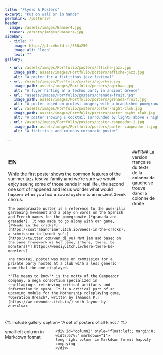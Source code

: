 ```yaml
---
title: "Flyers & Posters"
excerpt: "Put on wall or in hands"
permalink: /posters2/
header:
  image: /assets/images/Banner4.jpg
  teaser: /assets/images/Banner4.jpg
sidebar:
  - title: ""
    image: http://placehold.it/350x250
    image_alt: "logo"
    text: ""
gallery:

  - url: /assets/images/Portfolio/posters/affiche-jazz.jpg
    image_path: assets/images/Portfolio/posters/affiche-jazz.jpg
    alt: "A poster for a fictitious jazz festival"
  - url: /assets/images/Portfolio/posters/agorhaa.jpg
    image_path: assets/images/Portfolio/posters/agorhaa.jpg
    alt: "A flyer hinting at a techno party in ancient Greece"
  - url: "assets/images/Portfolio/posters/grenada-fruit.jpg"
    image_path: assets/images/Portfolio/posters/grenada-fruit.jpg
    alt: "A poster based on protest imagery with a brandished pomegranate"
  - url: /assets/images/Portfolio/posters/poster-night-club.jpg
    image_path: assets/images/Portfolio/posters/poster-night-club.jpg
    alt: "A poster showing a cocktail surrounded by lights above a night club logo"
  - url: /assets/images/Portfolio/posters/poster-campeador-1.jpg
    image_path: assets/images/Portfolio/posters/poster-campeador-1.jpg
    alt: "A fictitious and ominous corporate poster"

---
```


<style>
/* Create two equal columns that floats next to each other */
.row {
  display: flex;
}

/* Create two equal columns that sits next to each other */
.column {
  flex: 50%;
  padding: 10px;
}
/* Clear floats after the columns */
.row:after {
  content: "";
  display: table;
  clear: both;
}
</style>

<div class="row">
  <div class="column">
    <h2>EN</h2>
    While the first poster shows the common features of the summer jazz festival family (and we're sure we would enjoy seeing some of those bands in real life), the second one sort of happened and let us wonder what would happen when you had a sound system to an ancient Greek chorus.

    The pomegranate poster is a reference to the guerrilla gardening movement and a play on words on the Spanish and French names for the pomegranate (*granada and grenade*). It was made to go along with our game, [*Weeds in the cracks*](https://contrabandrimer.itch.io/weeds-in-the-cracks), a submission to [wendi yu's](https://twitter.com/wen_di_yu) MwM jam and based on the same framework as her game, [*here, there, be monsters!*](https://wendiy.itch.io/here-there-be-monsters)

    The cocktail poster was made on commission for a private party hosted at a club with a less generic name that the one displayed.

    *"The means to know"* is the motto of the Campeador company, a mega consortium specialized in ~~pillaging~~ retrieving critical artifacts and information in space. It is a critical part of an upcoming module for the Mothership roleplaying game, *Operation Breach*, written by [Amanda P.](https://weirdwonder.itch.io/) with layout by ourselves.
  </div>
  <div class="column">
    ##FR##
    La version française du texte de la colonne de gauche se trouve dans la colonne de droite
  </div>
</div>

{% include gallery caption="A set of posters of all kinds." %}



<div>
    <div id="column1" style="float:left; margin:0; width:33%;" markdown="1">
    small left column in Markdown format
    </div>

    <div id="column2" style="float:left; margin:0; width:67%;" markdown="1">
    long right column in Markdown format happily complying
    </div>
</div>
